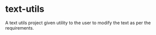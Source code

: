 # text-utils
A text utils project given utility to the user to modify the text as per the requirements.
